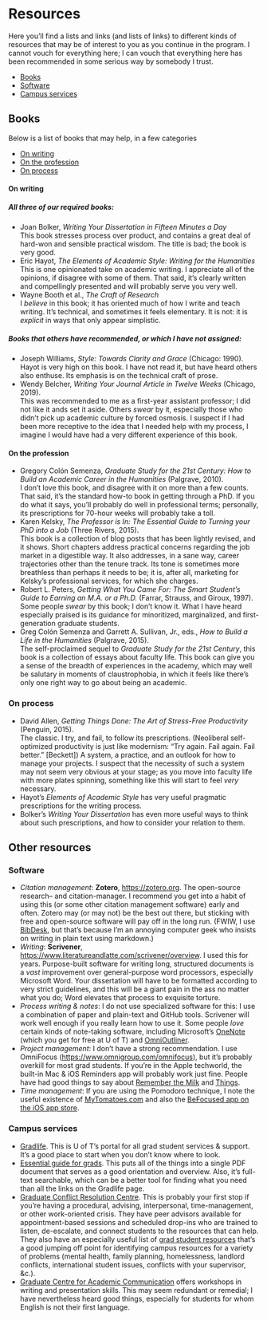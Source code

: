 # Resources
Here you’ll find a lists and links (and lists of links) to different kinds of resources that may be of interest to you as you continue in the program. I cannot vouch for everything here; I can vouch that everything here has been recommended in some serious way by somebody I trust.

* [Books](#Books)
* [Software](#Software)
* [Campus services](#Campus-services)

## Books
Below is a list of books that may help, in a few categories
* [On writing](#On-writing)
* [On the profession](#On-the-profession)
* [On process](#On-process)

#### On writing
##### All three of our required books:
* Joan Bolker, _Writing Your Dissertation in Fifteen Minutes a Day_ <br /> This book stresses process over product, and contains a great deal of hard-won and sensible practical wisdom. The title is bad; the book is very good.
* Eric Hayot, _The Elements of Academic Style: Writing for the Humanities_ <br /> This is one opinionated take on academic writing. I appreciate all of the opinions, if disagree with some of them. That said, it’s clearly written and compellingly presented and will probably serve you very well.
* Wayne Booth et al., _The Craft of Research_ <br /> I _believe_ in this book; it has oriented much of how I write and teach writing. It’s technical, and sometimes it feels elementary. It is not: it is _explicit_ in ways that only appear simplistic.

##### Books that others have recommended, or which I have not assigned:
* Joseph Williams, _Style: Towards Clarity and Grace_ (Chicago: 1990). <br /> Hayot is very high on this book. I have not read it, but have heard others also enthuse. Its emphasis is on the technical craft of prose.
* Wendy Belcher, _Writing Your Journal Article in Twelve Weeks_ (Chicago, 2019). <br /> This was recommended to me as a first-year assistant professor; I did not like it ands set it aside. Others _swear_ by it, especially those who didn’t pick up academic culture by forced osmosis. I suspect if I had been more receptive to the idea that I needed help with my process, I imagine I would have had a very different experience of this book.

#### On the profession
* Gregory Colón Semenza, _Graduate Study for the 21st Century: How to Build an Academic Career in the Humanities_ (Palgrave, 2010). <br /> I don’t love this book, and disagree with it on more than a few counts. That said, it’s the standard how-to book in getting through a PhD. If you do what it says, you’ll probably do well in professional terms; personally, its prescriptions for 70-hour weeks will probably take a toll.
* Karen Kelsky, _The Professor is In: The Essential Guide to Turning your PhD into a Job_ (Three Rivers, 2015). <br /> This book is a collection of blog posts that has been lightly revised, and it shows. Short chapters address practical concerns regarding the job market in a digestible way. It also addresses, in a sane way, career trajectories other than the tenure track. Its tone is sometimes more breathless than perhaps it needs to be; it is, after all, marketing for Kelsky’s professional services, for which she charges.
* Robert L. Peters, _Getting What You Came For: The Smart Student’s Guide to Earning an M.A. or a Ph.D._ (Farrar, Strauss, and Giroux, 1997). <br /> Some people _swear_ by this book; I don’t know it. What I have heard especially praised is its guidance for minoritized, marginalized, and first-generation graduate students.
* Greg Colón Semenza and Garrett A. Sullivan, Jr., eds., _How to Build a Life in the Humanities_ (Palgrave, 2015). <br /> The self-proclaimed sequel to _Graduate Study for the 21st Century_, this book is a collection of essays about faculty life. This book can give you a sense of the breadth of experiences in the academy, which may well be salutary in moments of claustrophobia, in which it feels like there’s only one right way to go about being an academic.

### On process
* David Allen, _Getting Things Done: The Art of Stress-Free Productivity_ (Penguin, 2015). <br /> The classic. I try, and fail, to follow its prescriptions. (Neoliberal self-optimized productivity is just like modernism: “Try again. Fail again. Fail better.” [Beckett]) A system, a practice, and an outlook for how to manage your projects. I suspect that the necessity of such a system may not seem very obvious at your stage; as you move into faculty life with more plates spinning, something like this will start to feel _very_ necessary.
* Hayot’s _Elements of Academic Style_ has very useful pragmatic prescriptions for the writing process.
* Bolker’s _Writing Your Dissertation_ has even more useful ways to think about such prescriptions, and how to consider your relation to them.

## Other resources
### Software
* _Citation management_: **Zotero**, https://zotero.org. The open-source research– and citation-manager. I recommend you get into a habit of using this (or some other citation management software) early and often. Zotero may (or may not) be the best out there, but sticking with free and open-source software will pay off in the long run. (FWIW, I use [BibDesk](https://bibdesk.sourceforge.io/), but that’s because I’m an annoying computer geek who insists on writing in plain text using markdown.)
* _Writing_: **Scrivener**, https://www.literatureandlatte.com/scrivener/overview. I used this for years. Purpose-built software for writing long, structured documents is a _vast_ improvement over general-purpose word processors, especially Microsoft Word. Your dissertation will have to be formatted according to very strict guidelines, and this will be a giant pain in the ass no matter what you do; Word elevates that process to exquisite torture.
* _Process writing & notes_: I do not use specialized software for this: I use a combination of paper and plain-text and GitHub tools. Scrivener will work well enough if you really learn how to use it. Some people _love_ certain kinds of note-taking software, including Microsoft’s [OneNote](https://onenote.com) (which you get for free at U of T) and [OmniOutliner](https://www.omnigroup.com/omnioutliner).
* _Project management_: I don’t have a strong recommendation. I use OmniFocus (https://www.omnigroup.com/omnifocus), but it’s probably overkill for most grad students. If you’re in the Apple techworld, the built-in Mac & iOS Reminders app will probably work just fine. People have had good things to say about [Remember the Milk](https://www.rememberthemilk.com/) and [Things](https://culturedcode.com/things/).
* _Time management_: If you are using the Pomodoro technique, I note the useful existence of [MyTomatoes.com](http://mytomatoes.com) and also the [BeFocused app on the iOS app store](https://apps.apple.com/us/app/be-focused-focus-timer/id973130201).

### Campus services
* [Gradlife](http://www.sgs.utoronto.ca/gradlife/Pages/default.aspx). This is U of T’s portal for all grad student services & support. It’s a good place to start when you don’t know where to look.
* [Essential guide for grads](http://www.sgs.utoronto.ca/Documents/EssentialGuideforGrads.pdf). This puts all of the things into a single PDF document that serves as a good orientation and overview. Also, it’s full-text searchable, which can be a better tool for finding what you need than all the links on the Gradlife page.
* [Graduate Conflict Resolution Centre](http://gradcrc.utoronto.ca/). This is probably your first stop if you’re having a procedural, advising, interpersonal, time-management, or other work-oriented crisis. They have peer advisors available for appointment-based sessions and scheduled drop-ins who are trained to listen, de-escalate, and connect students to the resources that can help. They also have an especially useful list of [grad student resources](http://gradcrc.utoronto.ca/grad-student-resources/) that’s a good jumping off point for identifying campus resources for a variety of problems (mental health, family planning, homelessness, landlord conflicts, international student issues, conflicts with your supervisor, &c.).
* [Graduate Centre for Academic Communication](http://www.sgs.utoronto.ca/currentstudents/Pages/GCAC-Workshops.aspx) offers workshops in writing and presentation skills. This may seem redundant or remedial; I have nevertheless heard good things, especially for students for whom English is not their first language.

